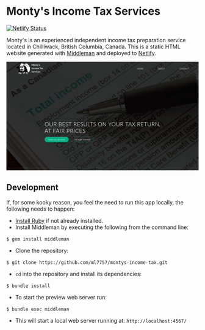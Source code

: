 # Monty's Income Tax Services

[![Netlify Status][netlify-badge]][netlify-project]

Monty's is an experienced independent income tax preparation service located in Chilliwack, British Columbia, Canada.
This is a static HTML website generated with [Middleman][middleman-website] and deployed to [Netlify][netlify-website].

![Monty's Homepage](/source/images/homepage.png)

## Development

If, for some kooky reason, you feel the need to run this app locally, the following needs to happen:

- [Install Ruby][ruby-install] if not already installed. 
- Install Middleman by executing the following from the command line:
```
$ gem install middleman
```
- Clone the repository:
```
$ git clone https://github.com/ml7757/montys-income-tax.git
```
- `cd` into the repository and install its dependencies:
```
$ bundle install
```
- To start the preview web server run:
```
$ bundle exec middleman
```
- This will start a local web server running at: `http://localhost:4567/`

[montys-website]: https://www.montysincometax.com
[netlify-badge]: https://api.netlify.com/api/v1/badges/47f8e335-cf3e-46c3-b9fe-8f972704fc50/deploy-status
[netlify-project]: https://app.netlify.com/sites/quizzical-goldwasser-7d53ab/deploys
[netlify-website]: https://www.netlify.com/
[middleman-website]: https://middlemanapp.com/
[ruby-install]: https://www.ruby-lang.org/en/documentation/installation/
